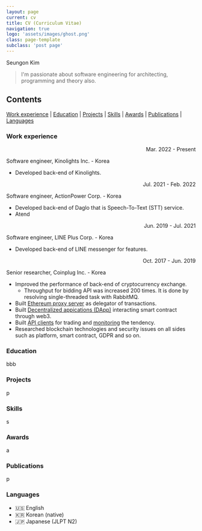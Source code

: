 ```yaml
---
layout: page
current: cv
title: CV (Curriculum Vitae)
navigation: true
logo: 'assets/images/ghost.png'
class: page-template
subclass: 'post page'
---
```


Seungon Kim

> I'm passionate about software engineering for architecting, programming and theory also. 

## Contents
[Work experience](#work-experience) | [Education](#education) | [Projects](#projects) | [Skills](#skills) | [Awards](#awards) | [Publications](#publications) | [Languages](#languages)

### Work experience

<p align="right">Mar. 2022 - Present</p>

Software engineer, Kinolights Inc. - Korea
- Developed back-end of Kinolights.

<p align="right">Jul. 2021 - Feb. 2022</p>

Software engineer, ActionPower Corp. - Korea
- Developed back-end of Daglo that is Speech-To-Text (STT) service.
- Atend

<p align="right">Jun. 2019 - Jul. 2021</p>

Software engineer, LINE Plus Corp. - Korea
- Developed back-end of LINE messenger for features.

<p align="right">Oct. 2017 - Jun. 2019</p>

Senior researcher, Coinplug Inc. - Korea
- Improved the performance of back-end of cryptocurrency exchange.
  - Throughput for bidding API was increased 200 times. It is done by resolving single-threaded task with RabbitMQ.
- Built [Ethereum proxy server](https://github.com/hexoul/aws-lambda-eth-proxy) as delegator of transactions.
- Built [Decentralized appications (DApp)](https://github.com/hexoul?tab=repositories&q=dapp) interacting smart contract through web3.
- Built [API clients](https://github.com/hexoul?tab=repositories&q=api-client) for trading and [monitoring](https://github.com/hexoul/coinmarketcap-react-chart) the tendency.
- Researched blockchain technologies and security issues on all sides such as platform, smart contract, GDPR and so on.

### Education
bbb

### Projects
p

### Skills
s

### Awards
a

### Publications
p

### Languages

- 🇺🇸 English
- 🇰🇷 Korean (native)
- 🇯🇵 Japanese (JLPT N2)